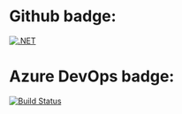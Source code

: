 # Github badge:

[![.NET](https://github.com/tgbhu/az400web/actions/workflows/dotnet.yml/badge.svg)](https://github.com/tgbhu/az400web/actions/workflows/dotnet.yml)

# Azure DevOps badge:

[![Build Status](https://dev.azure.com/nrwhl/demo1/_apis/build/status%2FYAML-CI?branchName=main)](https://dev.azure.com/nrwhl/demo1/_build/latest?definitionId=30&branchName=main)
